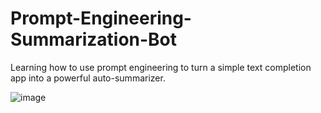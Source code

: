 # Prompt-Engineering-Summarization-Bot
Learning how to use prompt engineering to turn a simple text completion app into a powerful auto-summarizer.

![image](https://github.com/Jadehawk22/Prompt-Engineering-Summarization-Bot/assets/95558087/1596d435-664c-437c-a37c-172f812088c7)
